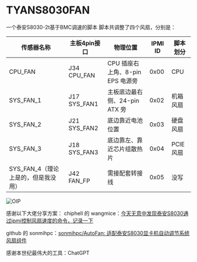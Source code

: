 # TYANS8030FAN

一个泰安S8030-2t基于BMC调速的脚本
脚本共调整了四个风扇，分别是：

| 传感器名称                          | 主板4pin接口 | 物理位置                         | IPMI ID | 脚本划分 |
| ----------------------------------- | ------------ | -------------------------------- | ------- | -------- |
| CPU_FAN                             | J34 CPU_FAN  | CPU 插座右上角、8-pin EPS 电源旁 | 0x00    | CPU      |
| SYS_FAN_1                           | J17 SYS_FAN1 | 主板底边最右侧、24-pin ATX 旁    | 0x02    | 机箱风扇 |
| SYS_FAN_2                           | J21 SYS_FAN2 | 底边靠近电池位置                 | 0x03    | 硬盘风扇 |
| SYS_FAN_3                           | J18 SYS_FAN3 | 底边靠左、靠近芯片组散热片       | 0x04    | PCIE风扇 |
| SYS_FAN_4（理论上是的，但是我没用） | J42 FAN_FP   | 需接配套转接线                   | 0x05    | 没写     |

![OIP](https://github.com/user-attachments/assets/c22dcecc-78c2-4465-8da9-1e041163bf96)



感谢以下大佬分享方案：
chiphell 的 wangmice：[今天无意中发现泰安S8030通过ipmi控制风扇速度的命令，记录一下](https://www.chiphell.com/thread-2604921-1-1.html)

github 的 sonmihpc：[sonmihpc/AutoFan: 适配泰安S8030显卡机自动调节系统风扇组件](https://github.com/sonmihpc/AutoFan)

感谢本世纪最伟大的工具：ChatGPT

